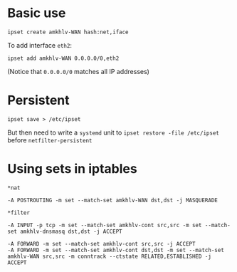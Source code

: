 
Basic use
=========

    ipset create amkhlv-WAN hash:net,iface

To add interface `eth2`:

    ipset add amkhlv-WAN 0.0.0.0/0,eth2

(Notice that `0.0.0.0/0` matches all IP addresses)

Persistent
==========

    ipset save > /etc/ipset

But then need to write a `systemd` unit to `ipset restore -file /etc/ipset` before `netfilter-persistent`


Using sets in iptables
======================

    *nat

    -A POSTROUTING -m set --match-set amkhlv-WAN dst,dst -j MASQUERADE

    *filter

    -A INPUT -p tcp -m set --match-set amkhlv-cont src,src -m set --match-set amkhlv-dnsmasq dst,dst -j ACCEPT

    -A FORWARD -m set --match-set amkhlv-cont src,src -j ACCEPT
    -A FORWARD -m set --match-set amkhlv-cont dst,dst -m set --match-set amkhlv-WAN src,src -m conntrack --ctstate RELATED,ESTABLISHED -j ACCEPT
